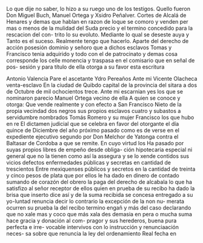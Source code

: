Lo que dije no saber, lo hizo a su ruego uno de los testigos. Quello fueron Don Miguel Buch, Manuel Ortega y Xsidro Peñalver.
Cortes de Alcalá de Henares y demas que hablan en razon
de loque se comoro y venden per mas o menos de la mulidad
del Suda precio y el termino concedido para la rescacion del
con- trito lo su evoluto. Mediante lo qual se deseste auya y
Tanto es el suceso. Realmente tengo que hacerlo. Aparte del derecho de acción posesión dominio y señoro que a dichos esclavos Tomas y Francisco tenia adquirido y todo con el de patrocinato y demas cosa corresponde los
celle monencia y traspasa en el comisario que en señal de pos- sesión y para título de ella otorga a su favor esta escritura

Antonio Valencia
Pare el ascetante
Ydro Pereaños
Ante mi
Vicente Olacheca
venta-esclavo
En la ciudad de Quibdo capital de la provincia del sitara a dos de Octubre de mil ochocientos trece. Ante mi escarnian yes
los que se nominaron parecio Manuel Ortega vecino de ella
A quien se conoce y otorga: Que vende realmente y con efecto a San Francisco Nieto de la propia vecindad dos negros sus propios esclavos cuatro y subastos a servidumbre nombrados Tomás Romero y su mujer Francisco los que hubo en re
El dictamen judicial que se celebra en favor del otorgante el día quince de Diciembre del año próximo pasado como es de verse en el expediente ejecutivo segundo por Don Melchor de Yatonga contra el Baltasar de Cordoba a que se remite. En cuyo virtud los
Ha pasado por suyas propios libres de empeño desde obliga-
ción hipotecaria especial ni general que no la tienen como así
la assegura y se lo xende contidos sus vicios defectos
enfermedades públicas y secretas en cantidad de trescientos
Entre mexiquenses públicos y secretos en la cantidad de treinta y cinco pesos de plata que por ellos le ha dado en dinero de contado sumando de corazón del obrero la paga del derecho de alcabala lo que ha satisfizo al señor receptor de ellos quien en prueba de su recibo ha dado la brisa que inserto dice
así y de la suma recibida se concesa entregado a su yo-luntad renuncia decir lo contrario la excepción de la non nu- merata ocurren su prueba la del recibo termino engañ y más del caso declarando que no xale mas y coco que más xala des
demasia en pera o mucha suma hace gracia y donación al com- pragor y sus herederos, buena pura perfecta e irre- vocable intervivos con lo instrucción y renunciaación neces- sa sobre que renuncia la ley del ordenamiento Real fecha en